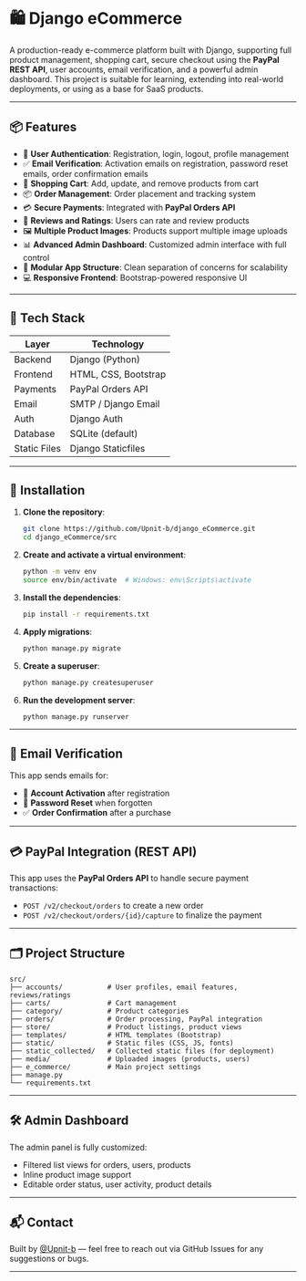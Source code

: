 # 🛍️ Django eCommerce

A production-ready e-commerce platform built with Django, supporting full product management, shopping cart, secure checkout using the **PayPal REST API**, user accounts, email verification, and a powerful admin dashboard. This project is suitable for learning, extending into real-world deployments, or using as a base for SaaS products.

---

## 📦 Features

- 🔐 **User Authentication**: Registration, login, logout, profile management
- ✅ **Email Verification**: Activation emails on registration, password reset emails, order confirmation emails
- 🛒 **Shopping Cart**: Add, update, and remove products from cart
- 📦 **Order Management**: Order placement and tracking system
- 💳 **Secure Payments**: Integrated with **PayPal Orders API**
- 🌟 **Reviews and Ratings**: Users can rate and review products
- 🖼️ **Multiple Product Images**: Products support multiple image uploads
- 📊 **Advanced Admin Dashboard**: Customized admin interface with full control
- 📂 **Modular App Structure**: Clean separation of concerns for scalability
- 💻 **Responsive Frontend**: Bootstrap-powered responsive UI

---

## 🧰 Tech Stack

| Layer        | Technology           |
| ------------ | -------------------- |
| Backend      | Django (Python)      |
| Frontend     | HTML, CSS, Bootstrap |
| Payments     | PayPal Orders API    |
| Email        | SMTP / Django Email  |
| Auth         | Django Auth          |
| Database     | SQLite (default)     |
| Static Files | Django Staticfiles   |

---

## 🚀 Installation

1. **Clone the repository**:

   ```bash
   git clone https://github.com/Upnit-b/django_eCommerce.git
   cd django_eCommerce/src
   ```

2. **Create and activate a virtual environment**:

   ```bash
   python -m venv env
   source env/bin/activate  # Windows: env\Scripts\activate
   ```

3. **Install the dependencies**:

   ```bash
   pip install -r requirements.txt
   ```

4. **Apply migrations**:

   ```bash
   python manage.py migrate
   ```

5. **Create a superuser**:

   ```bash
   python manage.py createsuperuser
   ```

6. **Run the development server**:

   ```bash
   python manage.py runserver
   ```

---

## 📧 Email Verification

This app sends emails for:

- 🔐 **Account Activation** after registration
- 🔁 **Password Reset** when forgotten
- ✅ **Order Confirmation** after a purchase

---

## 💳 PayPal Integration (REST API)

This app uses the **PayPal Orders API** to handle secure payment transactions:

- `POST /v2/checkout/orders` to create a new order
- `POST /v2/checkout/orders/{id}/capture` to finalize the payment

---

## 🗂️ Project Structure

```
src/
├── accounts/           # User profiles, email features, reviews/ratings
├── carts/              # Cart management
├── category/           # Product categories
├── orders/             # Order processing, PayPal integration
├── store/              # Product listings, product views
├── templates/          # HTML templates (Bootstrap)
├── static/             # Static files (CSS, JS, fonts)
├── static_collected/   # Collected static files (for deployment)
├── media/              # Uploaded images (products, users)
├── e_commerce/         # Main project settings
├── manage.py
└── requirements.txt
```

---

## 🛠 Admin Dashboard

The admin panel is fully customized:

- Filtered list views for orders, users, products
- Inline product image support
- Editable order status, user activity, product details

---

## 📬 Contact

Built by [@Upnit-b](https://github.com/Upnit-b) — feel free to reach out via GitHub Issues for any suggestions or bugs.

---

